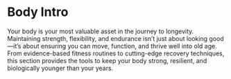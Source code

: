 # Body Intro

Your body is your most valuable asset in the journey to longevity. Maintaining strength, flexibility, and endurance isn’t just about looking good—it’s about ensuring you can move, function, and thrive well into old age. From evidence-based fitness routines to cutting-edge recovery techniques, this section provides the tools to keep your body strong, resilient, and biologically younger than your years.
